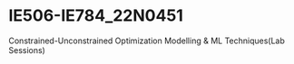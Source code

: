 # IE506-IE784_22N0451
Constrained-Unconstrained Optimization Modelling &amp; ML Techniques(Lab Sessions)
